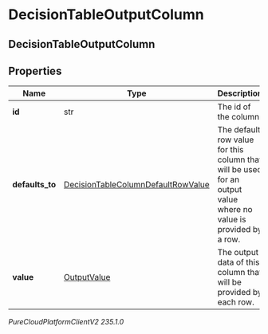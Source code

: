 # DecisionTableOutputColumn

## DecisionTableOutputColumn

## Properties

|Name | Type | Description | Notes|
|------------ | ------------- | ------------- | -------------|
| **id** | str | The id of the column. | [optional] |
| **defaults_to** | [DecisionTableColumnDefaultRowValue](DecisionTableColumnDefaultRowValue) | The default row value for this column that will be used for an output value where no value  is provided by a row. | [optional] |
| **value** | [OutputValue](OutputValue) | The output data of this column that will be provided by each row. | |



_PureCloudPlatformClientV2 235.1.0_
